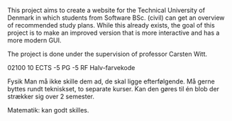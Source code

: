 This project aims to create a website for the Technical University of Denmark in which students from Software BSc. (civil) can get an overview of recommended study plans. While this already exists, the goal of this project is to make an improved version that is more interactive and has a more modern GUI.

The project is done under the supervision of professor Carsten Witt.



02100 10 ECTS
-5 PG
-5 RF
Halv-farvekode


Fysik
Man må ikke skille dem ad, de skal ligge efterfølgende.
Må gerne byttes rundt tekniskset, to separate kurser.
Kan den gøres til én blob der strækker sig over 2 semester.


Matematik:
kan godt skilles.
